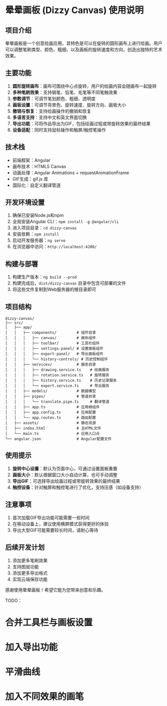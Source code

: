 # 晕晕画板 (Dizzy Canvas) 使用说明

## 项目介绍

晕晕画板是一个创意绘画应用，其特色是可以在旋转的圆形画布上进行绘画。用户可以调整笔刷类型、颜色、粗细，以及画板的旋转速度和方向，创造出独特的艺术效果。

## 主要功能

1. **圆形旋转画布**：画布可围绕中心点旋转，用户的绘画内容会随画布一起旋转
2. **多种笔刷效果**：支持钢笔、铅笔、毛笔等不同笔触效果
3. **参数调节**：可调节笔划颜色、粗细、透明度
4. **画板设置**：可调节背景色、旋转速度、旋转方向、画板大小
5. **撤销与恢复**：支持绘画操作的撤销和恢复
6. **多语言支持**：支持中文和英文界面切换
7. **导出功能**：可将作品导出为GIF，包括绘画过程或带旋转效果的最终结果
8. **设备适配**：同时支持鼠标操作和触屏/触控笔操作

## 技术栈

- 前端框架：Angular
- 画布技术：HTML5 Canvas
- 动画处理：Angular Animations + requestAnimationFrame
- GIF生成：gif.js 库
- 国际化：自定义翻译管道

## 开发环境设置

1. 确保已安装Node.js和npm
2. 全局安装Angular CLI：`npm install -g @angular/cli`
3. 进入项目目录：`cd dizzy-canvas`
4. 安装依赖：`npm install`
5. 启动开发服务器：`ng serve`
6. 在浏览器中访问：`http://localhost:4200/`

## 构建与部署

1. 构建生产版本：`ng build --prod`
2. 构建完成后，`dist/dizzy-canvas` 目录中包含可部署的文件
3. 将这些文件复制到Web服务器的根目录即可

## 项目结构

```
dizzy-canvas/
├── src/
│   ├── app/
│   │   ├── components/         # 组件目录
│   │   │   ├── canvas/         # 画布组件
│   │   │   ├── toolbar/        # 工具栏组件
│   │   │   ├── settings-panel/ # 设置面板组件
│   │   │   ├── export-panel/   # 导出面板组件
│   │   │   └── history-controls/ # 历史控制组件
│   │   ├── services/           # 服务目录
│   │   │   ├── drawing.service.ts    # 绘画服务
│   │   │   ├── rotation.service.ts   # 旋转服务
│   │   │   ├── history.service.ts    # 历史记录服务
│   │   │   └── export.service.ts     # 导出服务
│   │   ├── models/             # 数据模型
│   │   ├── pipes/              # 管道目录
│   │   │   └── translate.pipe.ts     # 翻译管道
│   │   ├── app.ts              # 应用根组件
│   │   ├── app.config.ts       # 应用配置
│   │   └── app.routes.ts       # 路由配置
│   ├── assets/                 # 静态资源
│   ├── index.html              # 主HTML文件
│   └── main.ts                 # 应用入口点
└── angular.json                # Angular配置文件
```

## 使用提示

1. **旋转中心设置**：默认为页面中心，可通过设置面板重置
2. **画板大小**：默认根据窗口大小自动计算，也可手动调整
3. **导出GIF**：可选择导出绘画过程或带旋转效果的最终结果
4. **触控设备**：针对触屏和触控笔进行了优化，支持压感（如设备支持）

## 注意事项

1. 首次加载GIF导出功能可能需要一些时间
2. 在移动设备上，建议使用横屏模式获得更好的体验
3. 导出大型GIF可能需要较长时间，请耐心等待

## 后续开发计划

1. 添加更多笔刷效果
2. 支持图层功能
3. 添加更多导出格式
4. 实现云端保存功能

感谢使用晕晕画板！希望它能为您带来创意和乐趣。

TODO：
# 合并工具栏与画板设置
# 加入导出功能
# 平滑曲线
# 加入不同效果的画笔
